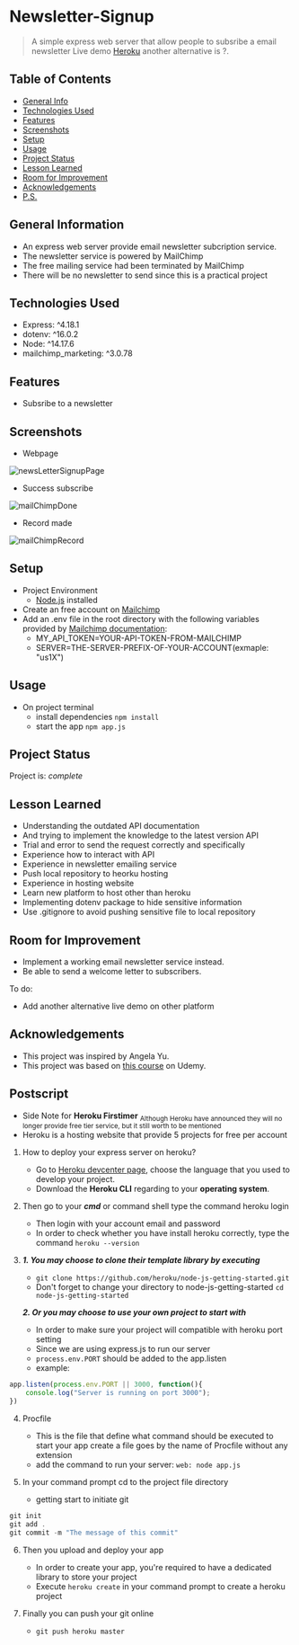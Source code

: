 # Newsletter-Signup
> A simple express web server that allow people to subsribe a email newsletter
> Live demo [Heroku](https://polar-spire-64020.herokuapp.com/) another alternative is ?. <!-- If you have the project hosted somewhere, include the link here. -->

## Table of Contents
* [General Info](#general-information)
* [Technologies Used](#technologies-used)
* [Features](#features)
* [Screenshots](#screenshots)
* [Setup](#setup)
* [Usage](#usage)
* [Project Status](#project-status)
* [Lesson Learned](#lesson-learned)
* [Room for Improvement](#room-for-improvement)
* [Acknowledgements](#acknowledgements)
* [P.S.](#postscript)


## General Information
- An express web server provide email newsletter subcription service.
- The newsletter service is powered by MailChimp
- The free mailing service had been terminated by MailChimp
- There will be no newsletter to send since this is a practical project


## Technologies Used
- Express: ^4.18.1
- dotenv: ^16.0.2
- Node: ^14.17.6
- mailchimp_marketing: ^3.0.78


## Features
- Subsribe to a newsletter


## Screenshots
- Webpage

![newsLetterSignupPage](public/images/newsLetterSignupPage.png)

- Success subscribe

![mailChimpDone](public/images/mailChimpDone.png)

- Record made

![mailChimpRecord](public/images/mailChimpRecord.png)


## Setup
- Project Environment
    - [Node.js](https://nodejs.org/en/) installed
- Create an free account on [Mailchimp](https://mailchimp.com/)
- Add an .env file in the root directory with the following variables provided by [Mailchimp documentation](https://mailchimp.com/developer/marketing/guides/quick-start/):
    - MY_API_TOKEN=YOUR-API-TOKEN-FROM-MAILCHIMP
    - SERVER=THE-SERVER-PREFIX-OF-YOUR-ACCOUNT(exmaple: "us1X")


## Usage
- On project terminal
    - install dependencies `npm install`
    - start the app `npm app.js`


## Project Status
Project is: _complete_


## Lesson Learned
- Understanding the outdated API documentation
- And trying to implement the knowledge to the latest version API
- Trial and error to send the request correctly and specifically
- Experience how to interact with API
- Experience in newsletter emailing service
- Push local repository to heorku hosting
- Experience in hosting website
- Learn new platform to host other than heroku
- Implementing dotenv package to hide sensitive information
- Use .gitignore to avoid pushing sensitive file to local repository


## Room for Improvement
- Implement a working email newsletter service instead.
- Be able to send a welcome letter to subscribers.

To do:
- Add another alternative live demo on other platform


## Acknowledgements
- This project was inspired by Angela Yu.
- This project was based on [this course](https://www.udemy.com/course/the-complete-web-development-bootcamp/) on Udemy.


## Postscript
- Side Note for **Heroku Firstimer** <sub>Although Heroku have announced they will no longer provide free tier service, but it still worth to be mentioned</sub>
- Heroku is a hosting website that provide 5 projects for free per account
1. How to deploy your express server on heroku?
    - Go to [Heroku devcenter page](https://devcenter.heroku.com), choose the language that you used to develop your project. 
    - Download the **Heroku CLI** regarding to your **operating system**.
1. Then go to your ***cmd*** or command shell type the command
heroku login
    - Then login with your account email and password
    - In order to check whether you have install heroku correctly, type the command `heroku --version`
1. ***1. You may choose to clone their template library by executing***
    - `git clone https://github.com/heroku/node-js-getting-started.git`
    - Don't forget to change your directory to node-js-getting-started `cd node-js-getting-started`
    
    ***2. Or you may choose to use your own project to start with***
    - In order to make sure your project will compatible with heroku port setting
    - Since we are using express.js to run our server 
    - `process.env.PORT` should be added to the app.listen
    - example:
```javascript
app.listen(process.env.PORT || 3000, function(){
	console.log("Server is running on port 3000");
})
```

4. Procfile
    - This is the file that define what command should be executed to start your app create a file goes by the name of Procfile without any extension
    - add the command to run your server: `web: node app.js`

1. In your command prompt cd to the project file directory
    - getting start to initiate git
```javascript
git init
git add .
git commit -m "The message of this commit"
```
6. Then you upload and deploy your app
    - In order to create your app, you're required to have a dedicated library to store your project
    - Execute `heroku create` in your command prompt to create a heroku project

7. Finally you can push your git online
    - `git push heroku master`